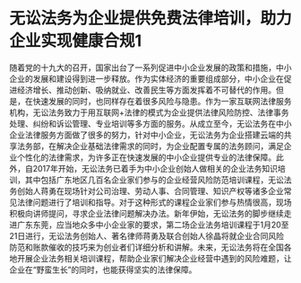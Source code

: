 # 无讼法务为企业提供免费法律培训，助力企业实现健康合规1

随着党的十九大的召开，国家出台了一系列促进中小企业发展的政策和措施，中小企业的发展和建设得到进一步释放。作为实体经济的重要组成部分，中小企业在促进经济增长、推动创新、吸纳就业、改善民生等方面发挥着不可替代的作用。但是，在快速发展的同时，也同样存在着很多风险与隐患。作为一家互联网法律服务机构，无讼法务致力于用互联网+法律的模式为企业提供法律风险防控、法律事务处理、纠纷和诉讼管理、专业培训等多方面的服务。从成立至今，无讼法务在中小企业法律服务方面做了很多的努力，针对中小企业，无讼法务为企业搭建云端的共享法务部，在解决企业基础法律需求的同时，为企业配置专属的法务顾问，满足企业个性化的法律需求，为许多正在快速发展的中小企业提供专业的法律保障。此外，自2017年开始，无讼法务已着手为中小企业创始人做相关的企业法务知识培训，其中包括广东地区几百名企业家们参与的企业经营风险防范培训课程，无讼法务创始人蒋勇在现场针对公司治理、劳动人事、合同管理、知识产权等诸多企业常见法律问题进行了培训和指导。对于这种形式的课程企业家们参与热情很高，现场积极向讲师提问，寻求企业法律问题解决办法。新年伊始，无讼法务的脚步继续走进广东东莞，应当地众多中小企业家的要求，第二场企业法务培训课程于1月20至21日进行，无讼法务创始人、著名律师蒋勇及联合创始人徐晶将就企业合同风险防范和账款催收的技巧来为创业者们详细分析和讲解。未来，无讼法务将在全国各地开展企业法务相关培训课程，帮助企业家们解决企业经营中遇到的风险难题，让企业在“野蛮生长”的同时，也能获得坚实的法律保障。

